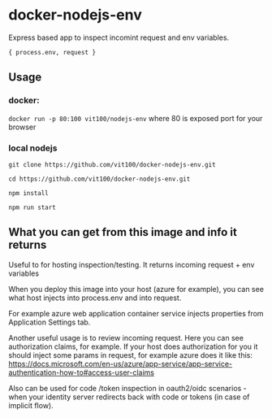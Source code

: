 # docker-nodejs-env

Express based app to inspect incomint request and env variables.

`{
  process.env,
  request
}
`
## Usage
### docker:

`docker run -p 80:100 vit100/nodejs-env`
where 80 is exposed port for your browser

### local nodejs

```
git clone https://github.com/vit100/docker-nodejs-env.git

cd https://github.com/vit100/docker-nodejs-env.git

npm install

npm run start
```

## What you can get from this image and info it returns
Useful to for hosting inspection/testing.
It returns incoming request + env variables

When you deploy this image into your host (azure for example), you can see what host injects into process.env and into request.

For example azure web application container service injects properties from Application Settings tab.

Another useful usage is to review incoming request.
Here you can see authorization claims, for example. If your host does authorization for you it should inject some params in request, for example azure does it like this: https://docs.microsoft.com/en-us/azure/app-service/app-service-authentication-how-to#access-user-claims

Also can be used for code /token inspection in oauth2/oidc scenarios - when your identity server redirects back with code or tokens (in case of implicit flow).

